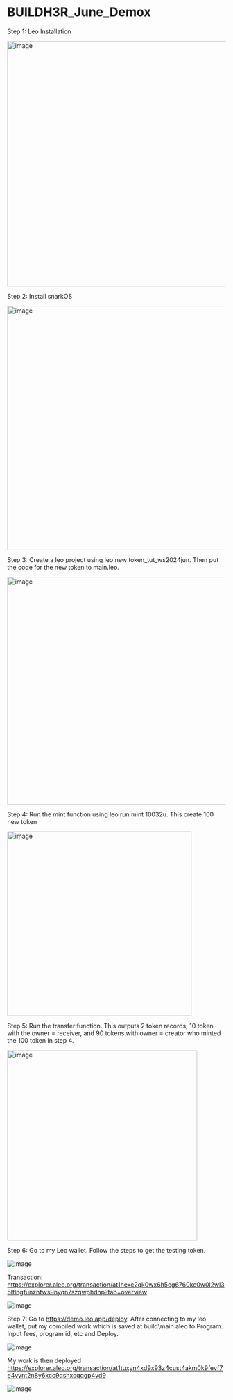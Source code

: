 # BUILDH3R_June_Demox

Step 1: Leo Installation

<img width="565" alt="image" src="https://github.com/albertwong08/BUILDH3R_June_Demox/assets/80051495/c113c491-359f-45c6-abc1-6456ad2867e2">

Step 2: Install snarkOS

<img width="562" alt="image" src="https://github.com/albertwong08/BUILDH3R_June_Demox/assets/80051495/5fe285a5-d8ab-43a3-af3c-717650314f5c">

Step 3: Create a leo project using leo new token_tut_ws2024jun. Then put the code for the new token to main.leo.

<img width="524" alt="image" src="https://github.com/albertwong08/BUILDH3R_June_Demox/assets/80051495/9d41982e-5203-4dca-9c0b-53d141bdc84b">

Step 4: Run the mint function using leo run mint 10032u. This create 100 new token

<img width="425" alt="image" src="https://github.com/albertwong08/BUILDH3R_June_Demox/assets/80051495/e7c51504-df37-40fe-98dd-879d400045ac">

Step 5: Run the transfer function. This outputs 2 token records, 10 token with the owner = receiver, and 90 tokens with owner = creator who minted the 100 token in step 4.

<img width="438" alt="image" src="https://github.com/albertwong08/BUILDH3R_June_Demox/assets/80051495/4d8e9972-0638-4e96-a316-2dcfd5e0f5c7">

Step 6: Go to my Leo wallet. Follow the steps to get the testing token.

![image](https://github.com/albertwong08/BUILDH3R_June_Demox/assets/80051495/0b768324-bb5b-4d88-a4d6-76bdbb7194db)

Transaction: https://explorer.aleo.org/transaction/at1hexc2qk0wx6h5eg6760kc0w0l2wl35lflngfunznfws9nyqn7szqwphdnp?tab=overview

![image](https://github.com/albertwong08/BUILDH3R_June_Demox/assets/80051495/1b88d2cf-991c-4120-8eff-403aa7776634)

Step 7: Go to https://demo.leo.app/deploy. After connecting to my leo wallet, put my compiled work which is saved at build\main.aleo to Program. Input fees, program id, etc and Deploy. 

![image](https://github.com/albertwong08/BUILDH3R_June_Demox/assets/80051495/43cc12d7-ff2d-4e9a-83fe-3b4a105a3612)

My work is then deployed
https://explorer.aleo.org/transaction/at1tuxyn4xd9x93z4cust4akm0k9fevf7e4vynt2n8y6xcc9qshxcqqgp4vd9

![image](https://github.com/albertwong08/BUILDH3R_June_Demox/assets/80051495/98be2352-1757-4f36-bb7b-35a70bb0fa89)



